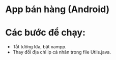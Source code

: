 # App bán hàng (Android)
# Các bước để chạy: 
- Tắt tường lửa, bật xampp.
- Thay đổi địa chỉ ip cá nhân trong file Utils.java.
